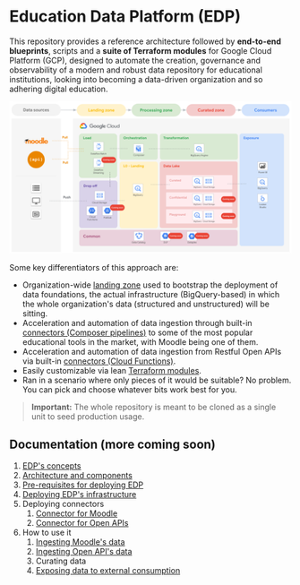 # Education Data Platform (EDP)

This repository provides a reference architecture followed by **end-to-end blueprints**, scripts and a **suite of Terraform modules** for Google Cloud Platform (GCP), designed to automate the creation, governance and observability of a modern and robust data repository for educational institutions, looking into becoming a data-driven organization and so adhering digital education.

<p align="center">
    <img src="img/edp-architecture-v1.png">
</p>

Some key differentiators of this approach are:

- Organization-wide [landing zone](1-foundations/README.md) used to bootstrap the deployment of data foundations, the actual infrastructure (BigQuery-based) in which the whole organization's data (structured and unstructured) will be sitting.
- Acceleration and automation of data ingestion through built-in [connectors (Composer pipelines)](docs/edp-concepts.md) to some of the most popular educational tools in the market, with Moodle being one of them.
- Acceleration and automation of data ingestion from Restful Open APIs via built-in [connectors (Cloud Functions)](docs/edp-concepts.md).
- Easily customizable via lean [Terraform modules](modules/README.md).
- Ran in a scenario where only pieces of it would be suitable? No problem. You can pick and choose whatever bits work best for you.

> **Important:** The whole repository is meant to be cloned as a single unit to seed production usage.

## Documentation (more coming soon)

1. [EDP's concepts](docs/edp-concepts.md)
2. [Architecture and components](docs/edp-architecture.md)
3. [Pre-requisites for deploying EDP](docs/edp-prerequisites.md)
4. [Deploying EDP's infrastructure](1-foundations/README.md)
5. Deploying connectors
   1. [Connector for Moodle](2-connector-moodle/README.md)
   2. [Connector for Open APIs](3-connector-rest-apis/README.md)
6. How to use it
   1. [Ingesting Moodle's data](2-connector-moodle/docs/how-to-run.md)
   2. [Ingesting Open API's data](3-connector-rest-apis/README.md/#How-to-run)
   3. Curating data
   4. [Exposing data to external consumption](4-looker-dashboards/docs/students-dashboards.md)
